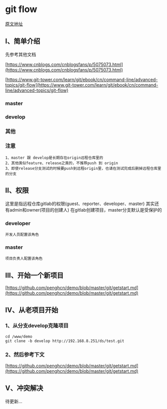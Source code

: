 # git flow
[原文地址](https://github.com/penghcn/demo/blob/master/git/gitflow.md)

## I、简单介绍
先参考其他文档 

[https://www.cnblogs.com/cnblogsfans/p/5075073.html](https://www.cnblogs.com/cnblogsfans/p/5075073.html)

[https://www.git-tower.com/learn/git/ebook/cn/command-line/advanced-topics/git-flow](https://www.git-tower.com/learn/git/ebook/cn/command-line/advanced-topics/git-flow)

### master
### develop
### 其他
### 注意
    1、master 跟 develop是长期存在origin远程仓库里的
    2、其他类似feature、release之类的，不推荐push 到 origin
    3、即使release分支测试的时候要push到远程origin里，也请在测试完成后删掉远程仓库里的分支

## II、权限
这里是指远程仓库gitlab的权限(guest、reporter、developer、master)
其实还有admin和owner(项目的创建人)
在gitlab创建项目，master分支默认是受保护的

### developer
    开发人员配置该角色
### master
    项目负责人配置该角色

    
## III、开始一个新项目
[https://github.com/penghcn/demo/blob/master/git/getstart.md](https://github.com/penghcn/demo/blob/master/git/getstart.md) 

## IV、从老项目开始
### 1、从分支develop克隆项目
    cd /www/demo
    git clone -b develop http://192.168.8.251/ds/test.git
### 2、然后参考下文
[https://github.com/penghcn/demo/blob/master/git/getstart.md](https://github.com/penghcn/demo/blob/master/git/getstart.md) 

## V、冲突解决
待更新...